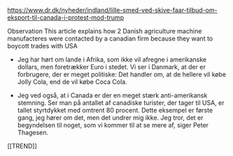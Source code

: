 
https://www.dr.dk/nyheder/indland/lille-smed-ved-skive-faar-tilbud-om-eksport-til-canada-i-protest-mod-trump

Observation
This article explains how 2 Danish agriculture machine manufacteres were contacted by a canadian firm because they want to boycott trades with USA


- Jeg har hørt om lande i Afrika, som ikke vil afregne i amerikanske dollars, men foretrækker Euro i stedet. Vi ser i Danmark, at der er forbrugere, der er meget politiske: Det handler om, at de hellere vil købe Jolly Cola, end de vil købe Coca Cola.


- Jeg ved også, at i Canada er der en meget stærk anti-amerikansk stemning. Ser man på antallet af canadiske turister, der tager til USA, er tallet styrtdykket med omtrent 80 procent. Dette eksempel er første gang, jeg hører om det, men det undrer mig ikke. Jeg tror, det er begyndelsen til noget, som vi kommer til at se mere af, siger Peter Thagesen.

[[TREND]]

